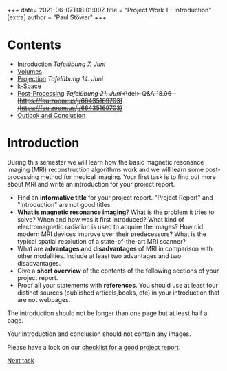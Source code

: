 +++
date= 2021-06-07T08:01:00Z
title = "Project Work 1 – Introduction"
[extra]
author = "Paul Stöwer"
+++

# Contents

- [Introduction](../introduction) *Tafelübung 7. Juni*
- [Volumes](../volume)
- [Projection](../projection) *Tafelübung 14. Juni*
- [k-Space](../projectiondomain)
- [Post-Processing](../postprocessing) <del>*Tafelübung 21. Juni*<\del> Q&A 18.06 - [https://fau.zoom.us/j/66435169703](https://fau.zoom.us/j/66435169703)
- [Outlook and Conclusion](../conclusion)

# Introduction

During this semester we will learn how the basic magnetic resonance imaging (MRI) reconstruction algorithms work and we will learn some post-processing method for medical imaging.
Your first task is to find out more about MRI and write an introduction for your project report.

- Find an **informative title** for your project report. "Project Report" and "Introduction" are not good titles.
- **What is magnetic resonance imaging**?
  What is the problem it tries to solve? When and how was it first introduced?
  What kind of electromagnetic radiation is used to acquire the images?
  How did modern MRI devices improve over their predecessors? What is the typical spatial resolution of a state-of-the-art MRI scanner?
- What are **advantages and disadvantages** of MRI in comparison with other modalities. Include at least two advantages and
  two disadvantages.
- Give a **short overview** of the contents of the following sections of your project report.
- Proof all your statements with **references**. You should use at least four distinct sources (published articels,books, etc) in your introduction that are
  not webpages.


The introduction should not be longer than one page but at least half a page. 


Your introduction and conclusion should not contain any images.

Please have a look on our [checklist for a good project report](../checklist).
<!--Whenever we refer to the maximum length of a section we're not counting figures and tables and just consider the length-->
<!--of the text.-->

[Next task](../volume)

